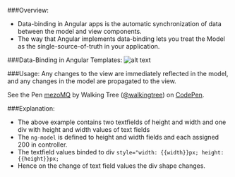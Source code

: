 ###Overview:
* Data-binding in Angular apps is the automatic synchronization of data between the model and view components.
* The way that Angular implements data-binding lets you treat the Model as the single-source-of-truth in your application.

###Data-Binding in Angular Templates:
![alt text](https://docs.angularjs.org/img/Two_Way_Data_Binding.png "MVC")
 
###Usage:
 Any changes to the view are immediately reflected in the model, and any changes in the model are propagated to the view. 

<p data-height="268" data-theme-id="0" data-slug-hash="mezoMQ" data-default-tab="result" data-user="walkingtree" class='codepen'>See the Pen <a href='http://codepen.io/walkingtree/pen/mezoMQ/'>mezoMQ</a> by Walking Tree (<a href='http://codepen.io/walkingtree'>@walkingtree</a>) on <a href='http://codepen.io'>CodePen</a>.</p>
<script async src="//assets.codepen.io/assets/embed/ei.js"></script>

###Explanation:
* The above example contains two textfields of height and width and one div with height and width values of text fields
* The ```ng-model``` is defined to height and width fields and each assigned 200 in controller.
* The textfield values binded to div ```style="width: {{width}}px; height: {{height}}px;```
* Hence on the change of text field values the div shape changes.
